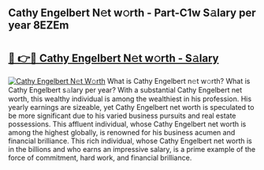 ## Cathy Engelbert N𝚎t w𝚘rth - Part-C1w S𝚊lary per year 8EZEm

# <h2><a href="http://gc3yak9.nevu.top/?p=Cathy+Engelbert">🔗 👉🔴 Cathy Engelbert N𝚎t w𝚘rth - S𝚊lary</a></h2>

[![Cathy Engelbert N𝚎t W𝚘rth](https://i.imgur.com/Oavwk0R.jpeg)](http://gc3yak9.nevu.top/?p=Cathy+Engelbert)
What is Cathy Engelbert n𝚎t w𝚘rth? What is Cathy Engelbert s𝚊lary per year?
With a substantial Cathy Engelbert net worth, this wealthy individual is among the wealthiest in his profession. His yearly earnings are sizeable, yet Cathy Engelbert net worth is speculated to be more significant due to his varied business pursuits and real estate possessions. This affluent individual, whose Cathy Engelbert net worth is among the highest globally, is renowned for his business acumen and financial brilliance. This rich individual, whose Cathy Engelbert net worth is in the billions and who earns an impressive salary, is a prime example of the force of commitment, hard work, and financial brilliance.
